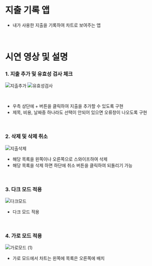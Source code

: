 # 지출 기록 앱
- 내가 사용한 지출을 기록하여 차트로 보여주는 앱

<br/>

# 시연 영상 및 설명

### 1. 지출 추가 및 유효성 검사 체크
![지출추가](https://github.com/CodingVirus/Flutter_Study/assets/93506475/31e6ded5-58da-4aae-add1-64c225de58c7)
![유효성검사](https://github.com/CodingVirus/Flutter_Study/assets/93506475/242eadac-f30e-4428-b79e-83aa58d3f850)

<br/>

- 우측 상단에 + 버튼을 클릭하여 지출을 추가할 수 있도록 구현
- 제목, 비용, 날짜중 하나라도 선택이 안되어 있으면 오류창이 나오도록 구현

<br/>

### 2. 삭제 및 삭제 취소
![지출삭제](https://github.com/CodingVirus/Flutter_Study/assets/93506475/d4ab6d93-ccb4-4e66-bb3a-2da102fa1088)
- 해당 목록을 왼쪽이나 오른쪽으로 스와이프하여 삭제
- 해당 목록을 삭제 하면 하단에 취소 버튼을 클릭하여 되돌리기 가능 

<br/>

### 3. 다크 모드 적용
![다크모드](https://github.com/CodingVirus/Flutter_Study/assets/93506475/1e5cf5f7-5f79-46c2-8f91-937ad584445e)
- 다크 모드 적용

<br/>

### 4. 가로 모드 적용
![가로모드 (1)](https://github.com/CodingVirus/Flutter_Study/assets/93506475/0ec70efa-a73c-4c41-b2e6-9b0fd3203e4f)
- 가로 모드에서 차트는 왼쪽에 목록은 오른쪽에 배치


